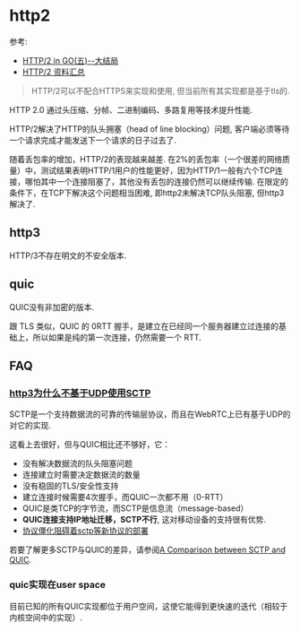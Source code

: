 # http2
参考:
- [HTTP/2 in GO(五)--大结局](https://www.tuicool.com/articles/jMreQbN)
- [HTTP/2 资料汇总](https://imququ.com/post/http2-resource.html)

> HTTP/2可以不配合HTTPS来实现和使用, 但当前所有其实现都是基于tls的.

HTTP 2.0 通过头压缩、分帧、二进制编码、多路复用等技术提升性能.

HTTP/2解决了HTTP的队头拥塞（head of line blocking）问题, 客户端必须等待一个请求完成才能发送下一个请求的日子过去了.

随着丢包率的增加，HTTP/2的表现越来越差. 在2%的丢包率（一个很差的网络质量）中，测试结果表明HTTP/1用户的性能更好，因为HTTP/1一般有六个TCP连接，哪怕其中一个连接阻塞了，其他没有丢包的连接仍然可以继续传输. 
在限定的条件下，在TCP下解决这个问题相当困难, 即http2未解决TCP队头阻塞, 但http3解决了.

## http3
HTTP/3不存在明文的不安全版本.

## quic
QUIC没有非加密的版本.

跟 TLS 类似，QUIC 的 0RTT 握手，是建立在已经同一个服务器建立过连接的基础上，所以如果是纯的第一次连接，仍然需要一个 RTT.

## FAQ
### [http3为什么不基于UDP使用SCTP](https://http3-explained.haxx.se/zh/why-quic/why-tcpudp)
SCTP是一个支持数据流的可靠的传输层协议，而且在WebRTC上已有基于UDP的对它的实现.

这看上去很好，但与QUIC相比还不够好，它：
- 没有解决数据流的队头阻塞问题
- 连接建立时需要决定数据流的数量
- 没有稳固的TLS/安全性支持
- 建立连接时候需要4次握手，而QUIC一次都不用（0-RTT）
- QUIC是类TCP的字节流，而SCTP是信息流（message-based）
- **QUIC连接支持IP地址迁移，SCTP不行**, 这对移动设备的支持很有优势.
- [协议僵化阻碍着sctp等新协议的部署](https://http3-explained.haxx.se/zh/why-quic/why-ossification)

若要了解更多SCTP与QUIC的差异，请参阅[A Comparison between SCTP and QUIC](https://http3-explained.haxx.se/zh/why-quic/why-tcpudp).

### quic实现在user space
目前已知的所有QUIC实现都位于用户空间，这使它能得到更快速的迭代（相较于内核空间中的实现）.
